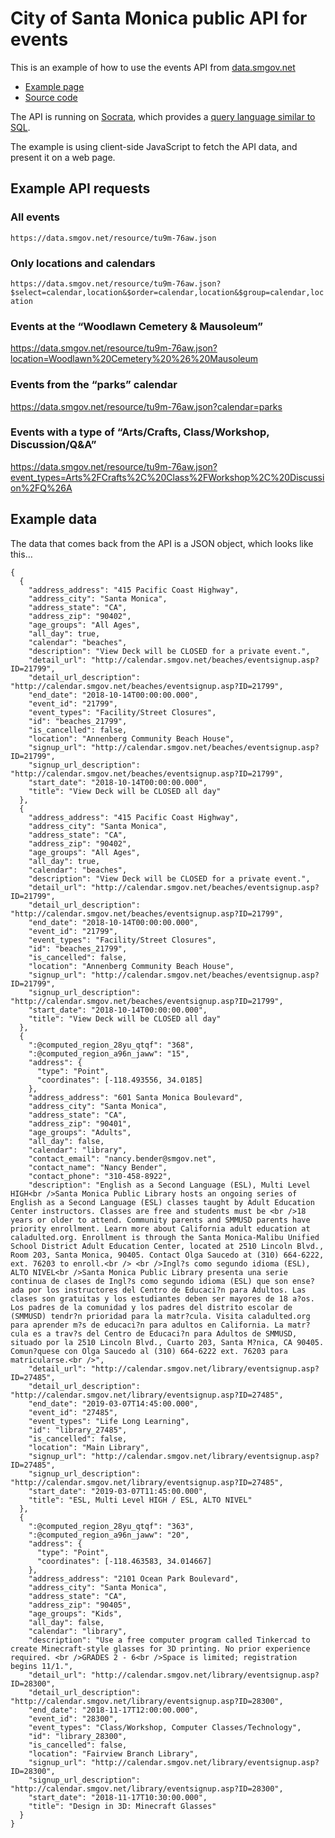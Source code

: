 # City of Santa Monica public API for events
This is an example of how to use the events API from [data.smgov.net](https://data.smgov.net)

* [Example page](https://jimthoburn.github.io/santa-monica-events/)
* [Source code](https://github.com/jimthoburn/santa-monica-events/blob/master/index.html)

The API is running on [Socrata](https://dev.socrata.com/docs/endpoints.html), which provides a [query language similar to SQL](https://dev.socrata.com/docs/queries/).

The example is using client-side JavaScript to fetch the API data, and present it on a web page.

## Example API requests

### All events
```https://data.smgov.net/resource/tu9m-76aw.json```

### Only locations and calendars
```https://data.smgov.net/resource/tu9m-76aw.json?$select=calendar,location&$order=calendar,location&$group=calendar,location```

### Events at the “Woodlawn Cemetery & Mausoleum”
https://data.smgov.net/resource/tu9m-76aw.json?location=Woodlawn%20Cemetery%20%26%20Mausoleum

### Events from the “parks” calendar
https://data.smgov.net/resource/tu9m-76aw.json?calendar=parks

### Events with a type of “Arts/Crafts, Class/Workshop, Discussion/Q&A”
https://data.smgov.net/resource/tu9m-76aw.json?event_types=Arts%2FCrafts%2C%20Class%2FWorkshop%2C%20Discussion%2FQ%26A

## Example data
The data that comes back from the API is a JSON object, which looks like this…

```
{
  {
    "address_address": "415 Pacific Coast Highway",
    "address_city": "Santa Monica",
    "address_state": "CA",
    "address_zip": "90402",
    "age_groups": "All Ages",
    "all_day": true,
    "calendar": "beaches",
    "description": "View Deck will be CLOSED for a private event.",
    "detail_url": "http://calendar.smgov.net/beaches/eventsignup.asp?ID=21799",
    "detail_url_description": "http://calendar.smgov.net/beaches/eventsignup.asp?ID=21799",
    "end_date": "2018-10-14T00:00:00.000",
    "event_id": "21799",
    "event_types": "Facility/Street Closures",
    "id": "beaches_21799",
    "is_cancelled": false,
    "location": "Annenberg Community Beach House",
    "signup_url": "http://calendar.smgov.net/beaches/eventsignup.asp?ID=21799",
    "signup_url_description": "http://calendar.smgov.net/beaches/eventsignup.asp?ID=21799",
    "start_date": "2018-10-14T00:00:00.000",
    "title": "View Deck will be CLOSED all day"
  },
  {
    "address_address": "415 Pacific Coast Highway",
    "address_city": "Santa Monica",
    "address_state": "CA",
    "address_zip": "90402",
    "age_groups": "All Ages",
    "all_day": true,
    "calendar": "beaches",
    "description": "View Deck will be CLOSED for a private event.",
    "detail_url": "http://calendar.smgov.net/beaches/eventsignup.asp?ID=21799",
    "detail_url_description": "http://calendar.smgov.net/beaches/eventsignup.asp?ID=21799",
    "end_date": "2018-10-14T00:00:00.000",
    "event_id": "21799",
    "event_types": "Facility/Street Closures",
    "id": "beaches_21799",
    "is_cancelled": false,
    "location": "Annenberg Community Beach House",
    "signup_url": "http://calendar.smgov.net/beaches/eventsignup.asp?ID=21799",
    "signup_url_description": "http://calendar.smgov.net/beaches/eventsignup.asp?ID=21799",
    "start_date": "2018-10-14T00:00:00.000",
    "title": "View Deck will be CLOSED all day"
  },
  {
    ":@computed_region_28yu_qtqf": "368",
    ":@computed_region_a96n_jaww": "15",
    "address": {
      "type": "Point",
      "coordinates": [-118.493556, 34.0185]
    },
    "address_address": "601 Santa Monica Boulevard",
    "address_city": "Santa Monica",
    "address_state": "CA",
    "address_zip": "90401",
    "age_groups": "Adults",
    "all_day": false,
    "calendar": "library",
    "contact_email": "nancy.bender@smgov.net",
    "contact_name": "Nancy Bender",
    "contact_phone": "310-458-8922",
    "description": "English as a Second Language (ESL), Multi Level HIGH<br />Santa Monica Public Library hosts an ongoing series of English as a Second Language (ESL) classes taught by Adult Education Center instructors. Classes are free and students must be <br />18 years or older to attend. Community parents and SMMUSD parents have priority enrollment. Learn more about California adult education at caladulted.org. Enrollment is through the Santa Monica-Malibu Unified School District Adult Education Center, located at 2510 Lincoln Blvd., Room 203, Santa Monica, 90405. Contact Olga Saucedo at (310) 664-6222, ext. 76203 to enroll.<br /> <br />Ingl?s como segundo idioma (ESL), ALTO NIVEL<br />Santa Monica Public Library presenta una serie continua de clases de Ingl?s como segundo idioma (ESL) que son ense?ada por los instructores del Centro de Educaci?n para Adultos. Las clases son gratuitas y los estudiantes deben ser mayores de 18 a?os. Los padres de la comunidad y los padres del distrito escolar de (SMMUSD) tendr?n prioridad para la matr?cula. Visita caladulted.org para aprender m?s de educaci?n para adultos en California. La matr?cula es a trav?s del Centro de Educaci?n para Adultos de SMMUSD, situado por la 2510 Lincoln Blvd., Cuarto 203, Santa M?nica, CA 90405. Comun?quese con Olga Saucedo al (310) 664-6222 ext. 76203 para matricularse.<br />",
    "detail_url": "http://calendar.smgov.net/library/eventsignup.asp?ID=27485",
    "detail_url_description": "http://calendar.smgov.net/library/eventsignup.asp?ID=27485",
    "end_date": "2019-03-07T14:45:00.000",
    "event_id": "27485",
    "event_types": "Life Long Learning",
    "id": "library_27485",
    "is_cancelled": false,
    "location": "Main Library",
    "signup_url": "http://calendar.smgov.net/library/eventsignup.asp?ID=27485",
    "signup_url_description": "http://calendar.smgov.net/library/eventsignup.asp?ID=27485",
    "start_date": "2019-03-07T11:45:00.000",
    "title": "ESL, Multi Level HIGH / ESL, ALTO NIVEL"
  },
  {
    ":@computed_region_28yu_qtqf": "363",
    ":@computed_region_a96n_jaww": "20",
    "address": {
      "type": "Point",
      "coordinates": [-118.463583, 34.014667]
    },
    "address_address": "2101 Ocean Park Boulevard",
    "address_city": "Santa Monica",
    "address_state": "CA",
    "address_zip": "90405",
    "age_groups": "Kids",
    "all_day": false,
    "calendar": "library",
    "description": "Use a free computer program called Tinkercad to create Minecraft-style glasses for 3D printing. No prior experience required. <br />GRADES 2 - 6<br />Space is limited; registration begins 11/1.",
    "detail_url": "http://calendar.smgov.net/library/eventsignup.asp?ID=28300",
    "detail_url_description": "http://calendar.smgov.net/library/eventsignup.asp?ID=28300",
    "end_date": "2018-11-17T12:00:00.000",
    "event_id": "28300",
    "event_types": "Class/Workshop, Computer Classes/Technology",
    "id": "library_28300",
    "is_cancelled": false,
    "location": "Fairview Branch Library",
    "signup_url": "http://calendar.smgov.net/library/eventsignup.asp?ID=28300",
    "signup_url_description": "http://calendar.smgov.net/library/eventsignup.asp?ID=28300",
    "start_date": "2018-11-17T10:30:00.000",
    "title": "Design in 3D: Minecraft Glasses"
  }
}
```
